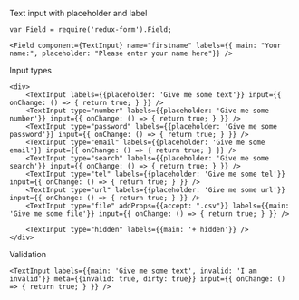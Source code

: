 Text input with placeholder and label

    var Field = require('redux-form').Field;

    <Field component={TextInput} name="firstname" labels={{ main: "Your name:", placeholder: "Please enter your name here"}} />

Input types

    <div>
        <TextInput labels={{placeholder: 'Give me some text'}} input={{ onChange: () => { return true; } }} />
        <TextInput type="number" labels={{placeholder: 'Give me some number'}} input={{ onChange: () => { return true; } }} />
        <TextInput type="password" labels={{placeholder: 'Give me some password'}} input={{ onChange: () => { return true; } }} />
        <TextInput type="email" labels={{placeholder: 'Give me some email'}} input={{ onChange: () => { return true; } }} />
        <TextInput type="search" labels={{placeholder: 'Give me some search'}} input={{ onChange: () => { return true; } }} />
        <TextInput type="tel" labels={{placeholder: 'Give me some tel'}} input={{ onChange: () => { return true; } }} />
        <TextInput type="url" labels={{placeholder: 'Give me some url'}} input={{ onChange: () => { return true; } }} />
        <TextInput type="file" addProps={{accept: ".csv"}} labels={{main: 'Give me some file'}} input={{ onChange: () => { return true; } }} />

        <TextInput type="hidden" labels={{main: '+ hidden'}} />
    </div>


Validation

    <TextInput labels={{main: 'Give me some text', invalid: 'I am invalid'}} meta={{invalid: true, dirty: true}} input={{ onChange: () => { return true; } }} />
